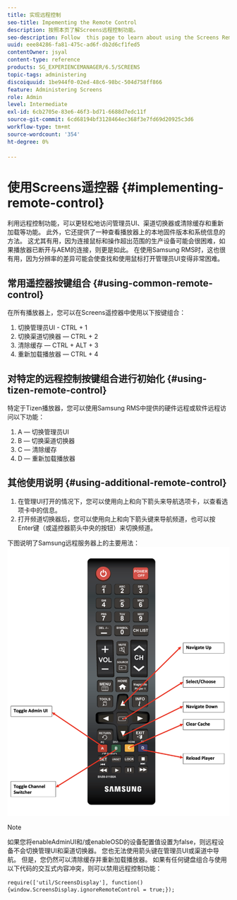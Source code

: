```yaml
---
title: 实现远程控制
seo-title: Impementing the Remote Control
description: 按照本页了解Screens远程控制功能。
seo-description: Follow  this page to learn about using the Screens Remote Control Feature.
uuid: eee84286-fa81-475c-ad6f-db2d6cf1fed5
contentOwner: jsyal
content-type: reference
products: SG_EXPERIENCEMANAGER/6.5/SCREENS
topic-tags: administering
discoiquuid: 1be944f0-02ed-48c6-98bc-504d758ff866
feature: Administering Screens
role: Admin
level: Intermediate
exl-id: 6cb2705e-83e6-46f3-bd71-6688d7edc11f
source-git-commit: 6cd68194bf3128464ec368f3e7fd69d20925c3d6
workflow-type: tm+mt
source-wordcount: '354'
ht-degree: 0%

---
```


# 使用Screens遥控器  {#implementing-remote-control}

利用远程控制功能，可以更轻松地访问管理员UI、渠道切换器或清除缓存和重新加载等功能。 此外，它还提供了一种查看播放器上的本地固件版本和系统信息的方法。 这尤其有用，因为连接鼠标和操作超出范围的生产设备可能会很困难，如果播放器已断开与AEM的连接，则更是如此。 在使用Samsung RMS时，这也很有用，因为分辨率的差异可能会使查找和使用鼠标打开管理员UI变得非常困难。

## 常用遥控器按键组合 {#using-common-remote-control}

在所有播放器上，您可以在Screens遥控器中使用以下按键组合：

1. 切换管理员UI - CTRL + 1
1. 切换渠道切换器 — CTRL + 2
1. 清除缓存 — CTRL + ALT + 3
1. 重新加载播放器 — CTRL + 4

## 对特定的远程控制按键组合进行初始化 {#using-tizen-remote-control}

特定于Tizen播放器，您可以使用Samsung RMS中提供的硬件远程或软件远程访问以下功能：

1. A — 切换管理员UI
1. B — 切换渠道切换器
1. C — 清除缓存
1. D — 重新加载播放器

## 其他使用说明 {#using-additional-remote-control}

1. 在管理UI打开的情况下，您可以使用向上和向下箭头来导航选项卡，以查看选项卡中的信息。
1. 打开频道切换器后，您可以使用向上和向下箭头键来导航频道，也可以按Enter键（或遥控器箭头中央的按钮）来切换频道。

下图说明了Samsung远程服务器上的主要用法：
![图像](assets/tizen/remote.png)

>[!NOTE]
>如果您将enableAdminUI和/或enableOSD的设备配置值设置为false，则远程设备不会切换管理UI和渠道切换器。 您也无法使用箭头键在管理员UI或渠道中导航。 但是，您仍然可以清除缓存并重新加载播放器。 如果有任何键盘组合与使用以下代码的交互式内容冲突，则可以禁用远程控制功能：

```
require(['util/ScreensDisplay'], function() {window.ScreensDisplay.ignoreRemoteControl = true;}); 
```
